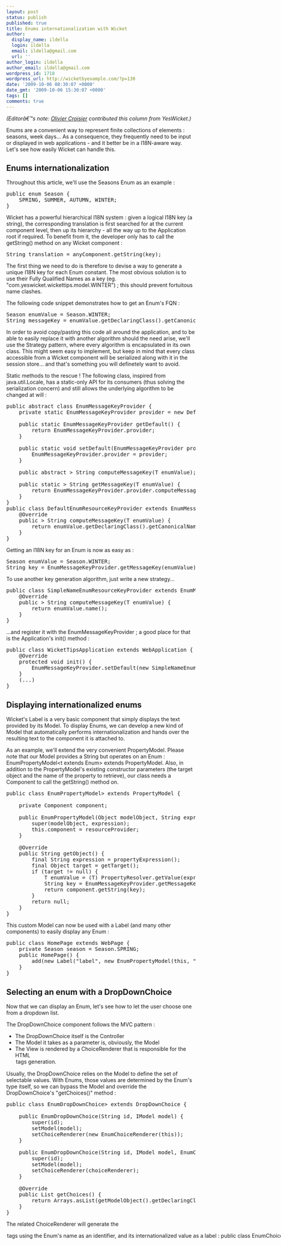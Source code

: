 ```yaml
---
layout: post
status: publish
published: true
title: Enums internationalization with Wicket
author:
  display_name: ildella
  login: ildella
  email: ildella@gmail.com
  url: ''
author_login: ildella
author_email: ildella@gmail.com
wordpress_id: 1718
wordpress_url: http://wicketbyexample.com/?p=130
date: '2009-10-06 08:30:07 +0000'
date_gmt: '2009-10-06 15:30:07 +0000'
tags: []
comments: true
---
```

<em>(Editorâ€™s note: <a href="http://yeswicket.com" target="_blank">Olivier Croisier</a> contributed this column from YesWicket.)</em>

Enums are a convenient way to represent finite collections of elements : seasons, week days... As a consequence, they frequently need to be input or displayed in web applications - and it better be in a I18N-aware way.
Let's see how easily Wicket can handle this.

<h2>Enums internationalization</h2>
Throughout this article, we'll use the Seasons Enum as an example :

<pre lang="java" colla="+">
public enum Season {
    SPRING, SUMMER, AUTUMN, WINTER;
}
</pre>
Wicket has a powerful hierarchical I18N system : given a logical I18N key (a string), the corresponding translation is first searched for at the current component level, then up its hierarchy - all the way up to the Application root if required.
To benefit from it, the developer only has to call the getString() method on any Wicket component :

<pre lang="java" colla="+">
String translation = anyComponent.getString(key);
</pre>
The first thing we need to do is therefore to devise a way to generate a unique I18N key for each Enum constant. The most obvious solution is to use their Fully Qualified Names as a key (eg. "com.yeswicket.wickettips.model.WINTER") ; this should prevent fortuitous name clashes.

The following code snippet demonstrates how to get an Enum's FQN :

<pre lang="java" colla="+">
Season enumValue = Season.WINTER;
String messageKey = enumValue.getDeclaringClass().getCanonicalName() + "." + enumValue.name();
</pre>
In order to avoid copy/pasting this code all around the application, and to be able to easily replace it with another algorithm should the need arise, we'll use the Strategy pattern, where every algorithm is encapsulated in its own class.
This might seem easy to implement, but keep in mind that every class accessible from a Wicket component will be serialized along with it in the session store... and that's something you will definetely want to avoid.

Static methods to the rescue !
The following class, inspired from java.util.Locale, has a static-only API for its consumers (thus solving the serialization concern) and still allows the underlying algorithm to be changed at will :

<pre lang="java" colla="+">
public abstract class EnumMessageKeyProvider {
	private static EnumMessageKeyProvider provider = new DefaultEnumResourceKeyProvider();

	public static EnumMessageKeyProvider getDefault() {
		return EnumMessageKeyProvider.provider;
	}

	public static void setDefault(EnumMessageKeyProvider provider) {
		EnumMessageKeyProvider.provider = provider;
	}

	public abstract <t extends Enum<t>> String computeMessageKey(T enumValue);

	public static <t extends Enum<t>> String getMessageKey(T enumValue) {
		return EnumMessageKeyProvider.provider.computeMessageKey(enumValue);
	}
}
public class DefaultEnumResourceKeyProvider extends EnumMessageKeyProvider {
	@Override
	public <t extends Enum<t>> String computeMessageKey(T enumValue) {
		return enumValue.getDeclaringClass().getCanonicalName() + "." + enumValue.name();
	}
}
</pre>
Getting an I18N key for an Enum is now as easy as :

<pre lang="java" colla="+">
Season enumValue = Season.WINTER;
String key = EnumMessageKeyProvider.getMessageKey(enumValue);
</pre>
To use another key generation algorithm, just write a new strategy...

<pre lang="java" colla="+">
public class SimpleNameEnumResourceKeyProvider extends EnumMessageKeyProvider {
	@Override
	public <t extends Enum<t>> String computeMessageKey(T enumValue) {
		return enumValue.name();
	}
}
</pre>
...and register it with the EnumMessageKeyProvider ; a good place for that is the Application's init() method :

<pre lang="java" colla="+">
public class WicketTipsApplication extends WebApplication {
	@Override
	protected void init() {
		EnumMessageKeyProvider.setDefault(new SimpleNameEnumResourceKeyProvider());
	}
	(...)
}
</pre>
<h2>Displaying internationalized enums</h2>
Wicket's Label is a very basic component that simply displays the text provided by its Model.
To display Enums, we can develop a new kind of Model that automatically performs internationalization and hands over the resulting text to the component it is attached to.

As an example, we'll extend the very convenient PropertyModel.
Please note that our Model provides a String but operates on an Enum : EnumPropertyModel<t extends Enum<t>> extends PropertyModel<string>. Also, in addition to the PropertyModel's existing constructor parameters (the target object and the name of the property to retrieve), our class needs a Component to call the getString() method on.

<pre lang="java" colla="+">
public class EnumPropertyModel<t extends Enum<t>> extends PropertyModel<string> {

	private Component component;

	public EnumPropertyModel(Object modelObject, String expression, Component resourceProvider) {
		super(modelObject, expression);
		this.component = resourceProvider;
	}

	@Override
	public String getObject() {
		final String expression = propertyExpression();
		final Object target = getTarget();
		if (target != null) {
			T enumValue = (T) PropertyResolver.getValue(expression, target);
			String key = EnumMessageKeyProvider.getMessageKey(enumValue);
			return component.getString(key);
		}
		return null;
	}
}
</pre>
This custom Model can now be used with a Label (and many other components) to easily display any Enum :

<pre lang="java" colla="+">
public class HomePage extends WebPage {
	private Season season = Season.SPRING;
	public HomePage() {
		add(new Label("label", new EnumPropertyModel<season>(this, "season", this)));
	}
}
</pre>
<h2>Selecting an enum with a DropDownChoice</h2>
Now that we can display an Enum, let's see how to let the user choose one from a dropdown list.

The DropDownChoice component follows the MVC pattern :

<ul>
<li>The DropDownChoice itself is the Controller</li>
<li>The Model it takes as a parameter is, obviously, the Model</li>
<li>The View is rendered by a ChoiceRenderer that is responsible for the HTML
<option> tags generation.</li>
</ul>
Usually, the DropDownChoice relies on the Model to define the set of selectable values. With Enums, those values are determined by the Enum's type itself, so we can bypass the Model and override the DropDownChoice's "getChoices()" method :

<pre lang="java" colla="+">
public class EnumDropDownChoice<t extends Enum<t>> extends DropDownChoice<t> {

	public EnumDropDownChoice(String id, IModel<t> model) {
		super(id);
		setModel(model);
		setChoiceRenderer(new EnumChoiceRenderer<t>(this));
	}

	public EnumDropDownChoice(String id, IModel<t> model, EnumChoiceRenderer<t> choiceRenderer) {
		super(id);
		setModel(model);
		setChoiceRenderer(choiceRenderer);
	}

	@Override
	public List<? extends T> getChoices() {
		return Arrays.asList(getModelObject().getDeclaringClass().getEnumConstants());
	}
}
</pre>
The related ChoiceRenderer will generate the
<option> tags using the Enum's name as an identifier, and its internationalized value as a label :

<pre lang="java" colla="+">
public class EnumChoiceRenderer<t extends Enum<t>> implements IChoiceRenderer<t> {

	/** The Component used a the root of the I18N search process */
	private final Component resourceProvider;

	public EnumChoiceRenderer(final Component resourceProvider) {
		this.resourceProvider = resourceProvider;
	}

	@Override
	public Object getDisplayValue(final T value) {
		final String key = EnumMessageKeyProvider.getMessageKey(value);
		return resourceProvider.getString(key);
	}

	@Override
	public String getIdValue(final T object, final int index) {
		final Enum<?> enumValue = object;
		return enumValue.name();
	}
}
</pre>
Finally, here is an example of how our components can be used to select and display an Enum in a standart Form :

<pre lang="java" colla="+">
public class HomePage extends WebPage {
	private Season season = Season.SPRING;
	public HomePage() {
		Form<void> form = new Form<void>("form");
		form.add(new EnumDropDownChoice<season>("season", new PropertyModel<season>(this, "season")));
		add(form);
		add(new Label("label", new EnumPropertyModel<season>(this, "season", this)));
	}
}
</pre>
<h2>In action</h2>
The complete source code is available at the bottom of this article.
Feel free to play with it to see all those custom components in live action. The example form comes with two additional links, to switch between the French and English locales and see the internationalization magic happen.

Last note : a Gradle build script is provided to help you get started in seconds. Just run the following command in the application's directory. Gradle will automatically compile the classes, copy the required resources, and start a Jetty server.

<pre lang="java" colla="+">
gradle jettyRun
</pre>
Then, open a browser at :

<pre lang="java" colla="+">
http://localhost:8080/Wicket-tips/
</pre>
Have fun !

